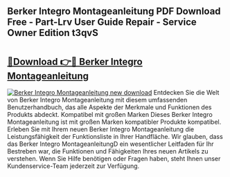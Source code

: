 ## Berker Integro Montageanleitung PDF Download Free - Part-Lrv User Guide Repair - Service Owner Edition t3qvS

# <h2><a href="http://df6et8f.blite.top/?on=Berker+Integro+Montageanleitung">🔗Download 👉🔴 Berker Integro Montageanleitung</a></h2>

[![Berker Integro Montageanleitung new download](https://i.imgur.com/lujVjoI.png)](http://df6et8f.blite.top/?on=Berker+Integro+Montageanleitung)
Entdecken Sie die Welt von Berker Integro Montageanleitung mit diesem umfassenden Benutzerhandbuch, das alle Aspekte der Merkmale und Funktionen des Produkts abdeckt. Kompatibel mit großen Marken Dieses Berker Integro Montageanleitung ist mit großen Marken kompatibler Produkte kompatibel. Erleben Sie mit Ihrem neuen Berker Integro Montageanleitung die Leistungsfähigkeit der Funktionsliste in Ihrer Handfläche. Wir glauben, dass das Berker Integro MontageanleitungD ein wesentlicher Leitfaden für Ihr Bestreben war, die Funktionen und Fähigkeiten Ihres neuen Artikels zu verstehen. Wenn Sie Hilfe benötigen oder Fragen haben, steht Ihnen unser Kundenservice-Team jederzeit zur Verfügung.
